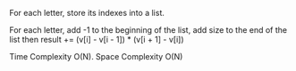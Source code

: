 For each letter, store its indexes into a list. 

For each letter, add -1 to the beginning of the list, add size to the end of the list then result += (v[i] - v[i - 1]) * (v[i + 1] - v[i])


Time Complexity O(N). Space Complexity O(N)
